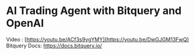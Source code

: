 # AI Trading Agent with Bitquery and OpenAI

Video : [https://youtu.be/ACf3s9vgYMY](https://youtu.be/DwGJGM13FwQ)
Bitquery Docs: https://docs.bitquery.io/

